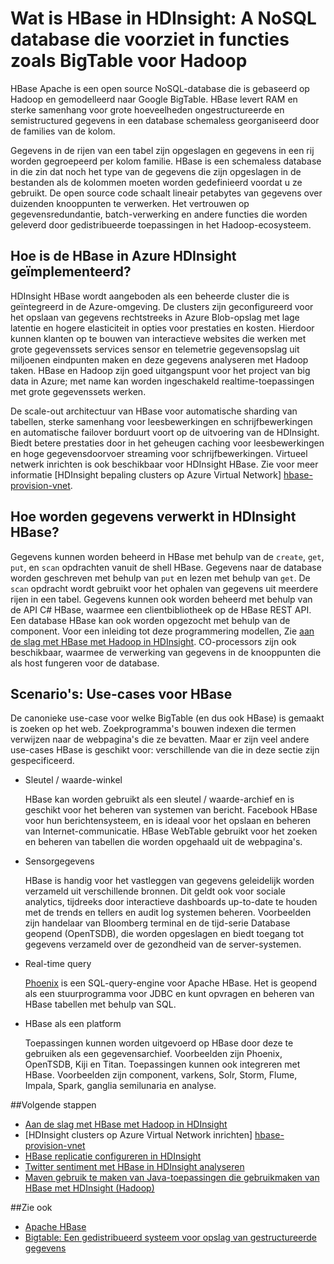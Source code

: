 <properties
    pageTitle="Wat is HBase in HDInsight? | Microsoft Azure"
    description="Een inleiding tot de Apache HBase in HDInsight, een database NoSQL bouwen op Hadoop. Informatie over de use-cases en HBase vergelijken met andere Hadoop-clusters."
    keywords="bigtable, nosql, wat is hbase"
    services="hdinsight"
    documentationCenter=""
    tags="azure-portal"
    authors="mumian" 
    manager="jhubbard"
    editor="cgronlun"/>

<tags
    ms.service="hdinsight"
    ms.workload="big-data"
    ms.tgt_pltfrm="na"
    ms.devlang="na"
    ms.topic="get-started-article"
    ms.date="09/14/2016"
    ms.author="jgao"/>



# <a name="what-is-hbase-in-hdinsight-a-nosql-database-that-provides-bigtable-like-capabilities-for-hadoop"></a>Wat is HBase in HDInsight: A NoSQL database die voorziet in functies zoals BigTable voor Hadoop

HBase Apache is een open source NoSQL-database die is gebaseerd op Hadoop en gemodelleerd naar Google BigTable. HBase levert RAM en sterke samenhang voor grote hoeveelheden ongestructureerde en semistructured gegevens in een database schemaless georganiseerd door de families van de kolom.

Gegevens in de rijen van een tabel zijn opgeslagen en gegevens in een rij worden gegroepeerd per kolom familie. HBase is een schemaless database in die zin dat noch het type van de gegevens die zijn opgeslagen in de bestanden als de kolommen moeten worden gedefinieerd voordat u ze gebruikt. De open source code schaalt lineair petabytes van gegevens over duizenden knooppunten te verwerken. Het vertrouwen op gegevensredundantie, batch-verwerking en andere functies die worden geleverd door gedistribueerde toepassingen in het Hadoop-ecosysteem.

## <a name="how-is-hbase-implemented-in-azure-hdinsight"></a>Hoe is de HBase in Azure HDInsight geïmplementeerd?

HDInsight HBase wordt aangeboden als een beheerde cluster die is geïntegreerd in de Azure-omgeving. De clusters zijn geconfigureerd voor het opslaan van gegevens rechtstreeks in Azure Blob-opslag met lage latentie en hogere elasticiteit in opties voor prestaties en kosten. Hierdoor kunnen klanten op te bouwen van interactieve websites die werken met grote gegevenssets services sensor en telemetrie gegevensopslag uit miljoenen eindpunten maken en deze gegevens analyseren met Hadoop taken. HBase en Hadoop zijn goed uitgangspunt voor het project van big data in Azure; met name kan worden ingeschakeld realtime-toepassingen met grote gegevenssets werken.

De scale-out architectuur van HBase voor automatische sharding van tabellen, sterke samenhang voor leesbewerkingen en schrijfbewerkingen en automatische failover borduurt voort op de uitvoering van de HDInsight. Biedt betere prestaties door in het geheugen caching voor leesbewerkingen en hoge gegevensdoorvoer streaming voor schrijfbewerkingen. Virtueel netwerk inrichten is ook beschikbaar voor HDInsight HBase. Zie voor meer informatie [HDInsight bepaling clusters op Azure Virtual Network] [hbase-provision-vnet].

## <a name="how-is-data-managed-in-hdinsight-hbase"></a>Hoe worden gegevens verwerkt in HDInsight HBase?

Gegevens kunnen worden beheerd in HBase met behulp van de `create`, `get`, `put`, en `scan` opdrachten vanuit de shell HBase. Gegevens naar de database worden geschreven met behulp van `put` en lezen met behulp van `get`. De `scan` opdracht wordt gebruikt voor het ophalen van gegevens uit meerdere rijen in een tabel. Gegevens kunnen ook worden beheerd met behulp van de API C# HBase, waarmee een clientbibliotheek op de HBase REST API. Een database HBase kan ook worden opgezocht met behulp van de component. Voor een inleiding tot deze programmering modellen, Zie [aan de slag met HBase met Hadoop in HDInsight][hbase-get-started]. CO-processors zijn ook beschikbaar, waarmee de verwerking van gegevens in de knooppunten die als host fungeren voor de database.


## <a name="scenarios-use-cases-for-hbase"></a>Scenario's: Use-cases voor HBase
De canonieke use-case voor welke BigTable (en dus ook HBase) is gemaakt is zoeken op het web. Zoekprogramma's bouwen indexen die termen verwijzen naar de webpagina's die ze bevatten. Maar er zijn veel andere use-cases HBase is geschikt voor: verschillende van die in deze sectie zijn gespecificeerd.

- Sleutel / waarde-winkel

    HBase kan worden gebruikt als een sleutel / waarde-archief en is geschikt voor het beheren van systemen van bericht. Facebook HBase voor hun berichtensysteem, en is ideaal voor het opslaan en beheren van Internet-communicatie. HBase WebTable gebruikt voor het zoeken en beheren van tabellen die worden opgehaald uit de webpagina's.

- Sensorgegevens

    HBase is handig voor het vastleggen van gegevens geleidelijk worden verzameld uit verschillende bronnen. Dit geldt ook voor sociale analytics, tijdreeks door interactieve dashboards up-to-date te houden met de trends en tellers en audit log systemen beheren. Voorbeelden zijn handelaar van Bloomberg terminal en de tijd-serie Database geopend (OpenTSDB), die worden opgeslagen en biedt toegang tot gegevens verzameld over de gezondheid van de server-systemen.

- Real-time query

    [Phoenix](http://phoenix.apache.org/) is een SQL-query-engine voor Apache HBase. Het is geopend als een stuurprogramma voor JDBC en kunt opvragen en beheren van HBase tabellen met behulp van SQL.

- HBase als een platform

    Toepassingen kunnen worden uitgevoerd op HBase door deze te gebruiken als een gegevensarchief. Voorbeelden zijn Phoenix, OpenTSDB, Kiji en Titan. Toepassingen kunnen ook integreren met HBase. Voorbeelden zijn component, varkens, Solr, Storm, Flume, Impala, Spark, ganglia semilunaria en analyse.


##<a name="next-steps"></a>Volgende stappen

- [Aan de slag met HBase met Hadoop in HDInsight][hbase-get-started]
- [HDInsight clusters op Azure Virtual Network inrichten] [hbase-provision-vnet]
- [HBase replicatie configureren in HDInsight](hdinsight-hbase-geo-replication.md)
- [Twitter sentiment met HBase in HDInsight analyseren][hbase-twitter-sentiment]
- [Maven gebruik te maken van Java-toepassingen die gebruikmaken van HBase met HDInsight (Hadoop)][hbase-build-java-maven]

##<a name="see-also"></a>Zie ook

- [Apache HBase](https://hbase.apache.org/)
- [Bigtable: Een gedistribueerd systeem voor opslag van gestructureerde gegevens](http://research.google.com/archive/bigtable.html)




[hbase-provision-vnet]: hdinsight-hbase-provision-vnet.md

[hbase-twitter-sentiment]: hdinsight-hbase-analyze-twitter-sentiment.md

[hbase-build-java-maven]: hdinsight-hbase-build-java-maven.md

[hdinsight-use-hive]: hdinsight-use-hive.md

[hdinsight-storage]: ../hdinsight-hadoop-use-blob-storage.md

[hbase-get-started]: http://azure.microsoft.com/documentation/articles/hdinsight-hbase-get-started/

[azure-purchase-options]: http://azure.microsoft.com/pricing/purchase-options/
[azure-member-offers]: http://azure.microsoft.com/pricing/member-offers/
[azure-free-trial]: http://azure.microsoft.com/pricing/free-trial/
[azure-management-portal]: https://portal.azure.com/
[azure-create-storageaccount]: ../storage-create-storage-account.md

[apache-hadoop]: http://hadoop.apache.org/
